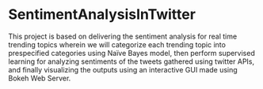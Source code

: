 # SentimentAnalysisInTwitter
 This project is based on delivering the sentiment analysis for real time trending topics wherein we will categorize each trending topic into prespecified categories using Naïve Bayes model, then perform supervised learning for analyzing sentiments of the tweets gathered using twitter APIs, and finally visualizing the outputs using an interactive GUI made using Bokeh Web Server.
